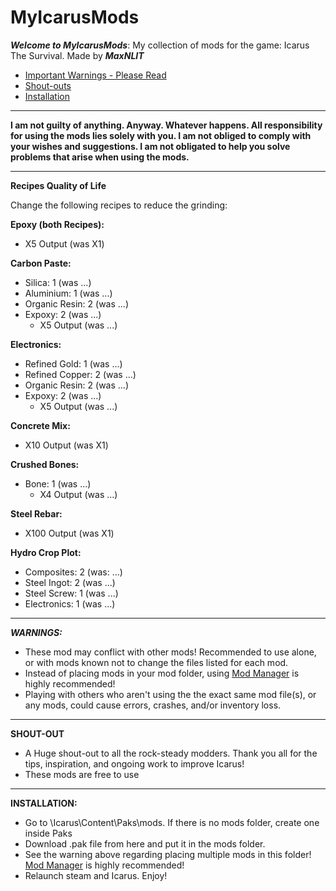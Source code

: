 # MyIcarusMods
*__Welcome to MyIcarusMods__*: My collection of mods for the game: Icarus The Survival. Made by *__MaxNLIT__*

* [Important Warnings - Please Read](#warnings)
* [Shout-outs](#shouts)
* [Installation](#install)

---
**I am not guilty of anything. Anyway. Whatever happens. All responsibility for using the mods lies solely with you. I am not obliged to comply with your wishes and suggestions. I am not obligated to help you solve problems that arise when using the mods.**

---
**Recipes Quality of Life** 

Change the following recipes to reduce the grinding:

**Epoxy (both Recipes):**
  * X5 Output (was X1)

**Carbon Paste:**
* Silica: 1 (was ...)
* Aluminium: 1 (was ...)
* Organic Resin: 2 (was ...)
* Expoxy: 2 (was ...)
  * X5 Output (was ...)

**Electronics:**
* Refined Gold: 1 (was ...)
* Refined Copper: 2 (was ...)
* Organic Resin: 2 (was ...)
* Expoxy: 2 (was ...)
  * X5 Output (was ...)

**Concrete Mix:**
  * X10 Output (was X1)

**Crushed Bones:**
* Bone: 1 (was ...)
  * X4 Output (was ...)

**Steel Rebar:**
  * X100 Output (was X1)

**Hydro Crop Plot:**
* Composites: 2 (was: ...)
* Steel Ingot: 2 (was ...)
* Steel Screw: 1 (was ...)
* Electronics: 1 (was ...)

---

<a name="warnings">*__WARNINGS:__*</a>

* These mod may conflict with other mods! Recommended to use alone, or with mods known not to change the files listed for each mod.
* Instead of placing mods in your mod folder, using [Mod Manager](https://github.com/Jimk72/Icarus_Software) is highly recommended!
* Playing with others who aren't using the the exact same mod file(s), or any mods, could cause errors, crashes, and/or inventory loss.

---

<a name="shouts">__SHOUT-OUT__</a> 

* A Huge shout-out to all the rock-steady modders. Thank you all for the tips, inspiration, and ongoing work to improve Icarus!
* These mods are free to use

---

<a name="install">__INSTALLATION:__</a>

* Go to \Icarus\Content\Paks\mods. If there is no mods folder, create one inside Paks
* Download .pak file from here and put it in the mods folder.
* See the warning above regarding placing multiple mods in this folder! [Mod Manager](https://github.com/Jimk72/Icarus_Software) is highly recommended! 
* Relaunch steam and Icarus. Enjoy!